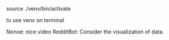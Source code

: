 source ./venv/bin/activate

to use venv on terminal

Nonoe: nice video
RedditBot: Consider the visualization of data.